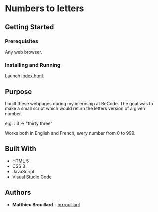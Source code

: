# Numbers to letters
## Getting Started

### Prerequisites
Any web browser.

### Installing and Running
Launch [index.html](https://brrrouillard.github.io/numbers-to-letters/).

## Purpose
I built these webpages during my internship at BeCode. The goal was to make a small script which would return the letters version of a given number.

e.g. : 3 -> "thirty three"

Works both in English and French, every number from 0 to 999.

## Built With

* HTML 5
* CSS 3
* JavaScript
* [Visual Studio Code](https://code.visualstudio.com/) 

## Authors

* **Matthieu Brouillard** - [brrrouillard](https://twitter.com/brrrouillard)

